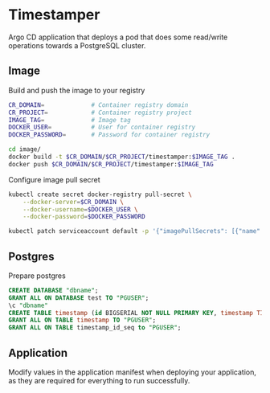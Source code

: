 # Timestamper

Argo CD application that deploys a pod that does some read/write operations towards a PostgreSQL cluster.

## Image

Build and push the image to your registry

```bash
CR_DOMAIN=             # Container registry domain
CR_PROJECT=            # Container registry project
IMAGE_TAG=             # Image tag
DOCKER_USER=           # User for container registry
DOCKER_PASSWORD=       # Password for container registry

cd image/
docker build -t $CR_DOMAIN/$CR_PROJECT/timestamper:$IMAGE_TAG .
docker push $CR_DOMAIN/$CR_PROJECT/timestamper:$IMAGE_TAG
```

Configure image pull secret

```bash
kubectl create secret docker-registry pull-secret \
    --docker-server=$CR_DOMAIN \
    --docker-username=$DOCKER_USER \
    --docker-password=$DOCKER_PASSWORD

kubectl patch serviceaccount default -p '{"imagePullSecrets": [{"name": "pull-secret"}]}'
```

## Postgres

Prepare postgres

```sql
CREATE DATABASE "dbname";
GRANT ALL ON DATABASE test TO "PGUSER";
\c "dbname"
CREATE TABLE timestamp (id BIGSERIAL NOT NULL PRIMARY KEY, timestamp TIMESTAMP not null);
GRANT ALL ON TABLE timestamp TO "PGUSER";
GRANT ALL ON TABLE timestamp_id_seq to "PGUSER";
```

## Application

Modify values in the application manifest when deploying your application, as they are required for everything to run successfully.

